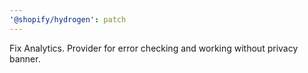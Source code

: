 ```yaml
---
'@shopify/hydrogen': patch
---
```


Fix Analytics. Provider for error checking and working without privacy banner.
